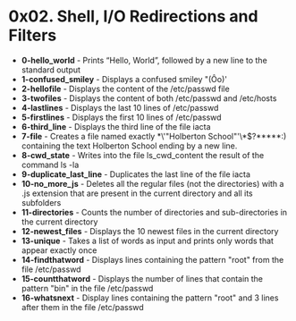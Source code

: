# 0x02. Shell, I/O Redirections and Filters

* **0-hello_world** - Prints “Hello, World”, followed by a new line to the standard output
* **1-confused_smiley** - Displays a confused smiley "(Ôo)'
* **2-hellofile** - Displays the content of the /etc/passwd file
* **3-twofiles** - Displays the content of both /etc/passwd and /etc/hosts
* **4-lastlines** - Displays the last 10 lines of /etc/passwd
* **5-firstlines** - Displays the first 10 lines of /etc/passwd
* **6-third_line** - Displays the third line of the file iacta
* **7-file** - Creates a file named exactly \*\\'"Holberton School"\'\\*$\?\*\*\*\*\*:) containing the text Holberton School ending by a new line.
* **8-cwd_state** - Writes into the file ls_cwd_content the result of the command ls -la
* **9-duplicate_last_line** - Duplicates the last line of the file iacta
* **10-no_more_js** - Deletes all the regular files (not the directories) with a .js extension that are present in the current directory and all its subfolders
* **11-directories** - Counts the number of directories and sub-directories in the current directory
* **12-newest_files** - Displays the 10 newest files in the current directory
* **13-unique** - Takes a list of words as input and prints only words that appear exactly once
* **14-findthatword** - Displays lines containing the pattern "root" from the file /etc/passwd
* **15-countthatword** - Displays the number of lines that contain the pattern "bin" in the file /etc/passwd
* **16-whatsnext** - Display lines containing the pattern "root" and 3 lines after them in the file /etc/passwd
